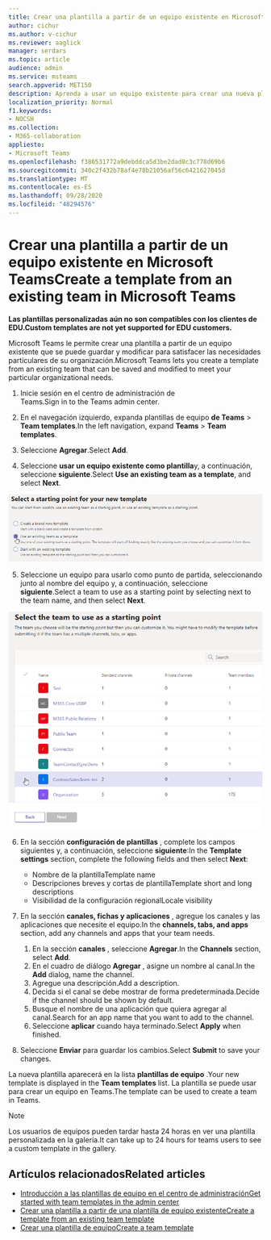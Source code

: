 ```yaml
---
title: Crear una plantilla a partir de un equipo existente en Microsoft Teams
author: cichur
ms.author: v-cichur
ms.reviewer: aaglick
manager: serdars
ms.topic: article
audience: admin
ms.service: msteams
search.appverid: MET150
description: Aprenda a usar un equipo existente para crear una nueva plantilla en Microsoft Teams.
localization_priority: Normal
f1.keywords:
- NOCSH
ms.collection:
- M365-collaboration
appliesto:
- Microsoft Teams
ms.openlocfilehash: f386531772a9debddca5d3be2dad8c3c778d69b6
ms.sourcegitcommit: 340c2f432b78af4e78b21056af56c6421627045d
ms.translationtype: MT
ms.contentlocale: es-ES
ms.lasthandoff: 09/28/2020
ms.locfileid: "48294576"
---
```

# <a name="create-a-template-from-an-existing-team-in-microsoft-teams"></a><span data-ttu-id="35bb8-103">Crear una plantilla a partir de un equipo existente en Microsoft Teams</span><span class="sxs-lookup"><span data-stu-id="35bb8-103">Create a template from an existing team in Microsoft Teams</span></span>

<span data-ttu-id="35bb8-104">**Las plantillas personalizadas aún no son compatibles con los clientes de EDU.**</span><span class="sxs-lookup"><span data-stu-id="35bb8-104">**Custom templates are not yet supported for EDU customers.**</span></span>

<span data-ttu-id="35bb8-105">Microsoft Teams le permite crear una plantilla a partir de un equipo existente que se puede guardar y modificar para satisfacer las necesidades particulares de su organización.</span><span class="sxs-lookup"><span data-stu-id="35bb8-105">Microsoft Teams lets you create a template from an existing team that can be saved and modified to meet your particular organizational needs.</span></span>

1. <span data-ttu-id="35bb8-106">Inicie sesión en el centro de administración de Teams.</span><span class="sxs-lookup"><span data-stu-id="35bb8-106">Sign in to the Teams admin center.</span></span>

2. <span data-ttu-id="35bb8-107">En el navegación izquierdo, expanda plantillas de equipo **de Teams**  >  **Team templates**.</span><span class="sxs-lookup"><span data-stu-id="35bb8-107">In the left navigation, expand **Teams** > **Team templates**.</span></span>

3. <span data-ttu-id="35bb8-108">Seleccione **Agregar**.</span><span class="sxs-lookup"><span data-stu-id="35bb8-108">Select **Add**.</span></span>

4. <span data-ttu-id="35bb8-109">Seleccione **usar un equipo existente como plantilla**y, a continuación, seleccione **siguiente**.</span><span class="sxs-lookup"><span data-stu-id="35bb8-109">Select **Use an existing team as a template**, and select **Next**.</span></span>

 ![Una imagen de la pantalla punto de partida de plantillas de equipo con usar un equipo existente como una plantilla resaltada.](media/team-existing-team-as-template.png)

5. <span data-ttu-id="35bb8-111">Seleccione un equipo para usarlo como punto de partida, seleccionando junto al nombre del equipo y, a continuación, seleccione **siguiente**.</span><span class="sxs-lookup"><span data-stu-id="35bb8-111">Select a team to use as a starting point by selecting next to the team name, and then select **Next**.</span></span>

![Una imagen de la lista de equipos con un equipo resaltado.](media/team-existing-team-selection.png)

6. <span data-ttu-id="35bb8-113">En la sección **configuración de plantillas** , complete los campos siguientes y, a continuación, seleccione **siguiente**:</span><span class="sxs-lookup"><span data-stu-id="35bb8-113">In the **Template settings** section, complete the following fields and then select **Next**:</span></span>
    - <span data-ttu-id="35bb8-114">Nombre de la plantilla</span><span class="sxs-lookup"><span data-stu-id="35bb8-114">Template name</span></span>
    - <span data-ttu-id="35bb8-115">Descripciones breves y cortas de plantilla</span><span class="sxs-lookup"><span data-stu-id="35bb8-115">Template short and long descriptions</span></span>
    - <span data-ttu-id="35bb8-116">Visibilidad de la configuración regional</span><span class="sxs-lookup"><span data-stu-id="35bb8-116">Locale visibility</span></span>  
  
7. <span data-ttu-id="35bb8-117">En la sección **canales, fichas y aplicaciones** , agregue los canales y las aplicaciones que necesite el equipo.</span><span class="sxs-lookup"><span data-stu-id="35bb8-117">In the **channels, tabs, and apps** section, add any channels and apps that your team needs.</span></span>

    1. <span data-ttu-id="35bb8-118">En la sección **canales** , seleccione **Agregar**.</span><span class="sxs-lookup"><span data-stu-id="35bb8-118">In the **Channels** section, select **Add**.</span></span>
    2. <span data-ttu-id="35bb8-119">En el cuadro de diálogo **Agregar** , asigne un nombre al canal.</span><span class="sxs-lookup"><span data-stu-id="35bb8-119">In the **Add** dialog, name the channel.</span></span>
    3. <span data-ttu-id="35bb8-120">Agregue una descripción.</span><span class="sxs-lookup"><span data-stu-id="35bb8-120">Add a description.</span></span>
    4. <span data-ttu-id="35bb8-121">Decida si el canal se debe mostrar de forma predeterminada.</span><span class="sxs-lookup"><span data-stu-id="35bb8-121">Decide if the channel should be shown by default.</span></span>
    5. <span data-ttu-id="35bb8-122">Busque el nombre de una aplicación que quiera agregar al canal.</span><span class="sxs-lookup"><span data-stu-id="35bb8-122">Search for an app name that you want to add to the channel.</span></span>
    6. <span data-ttu-id="35bb8-123">Seleccione **aplicar** cuando haya terminado.</span><span class="sxs-lookup"><span data-stu-id="35bb8-123">Select **Apply** when finished.</span></span>

8. <span data-ttu-id="35bb8-124">Seleccione **Enviar** para guardar los cambios.</span><span class="sxs-lookup"><span data-stu-id="35bb8-124">Select **Submit** to save your changes.</span></span>

<span data-ttu-id="35bb8-125">La nueva plantilla aparecerá en la lista **plantillas de equipo** .</span><span class="sxs-lookup"><span data-stu-id="35bb8-125">Your new template is displayed in the **Team templates** list.</span></span> <span data-ttu-id="35bb8-126">La plantilla se puede usar para crear un equipo en Teams.</span><span class="sxs-lookup"><span data-stu-id="35bb8-126">The template can be used to create a team in Teams.</span></span>

> [!Note]
> <span data-ttu-id="35bb8-127">Los usuarios de equipos pueden tardar hasta 24 horas en ver una plantilla personalizada en la galería.</span><span class="sxs-lookup"><span data-stu-id="35bb8-127">It can take up to 24 hours for teams users to see a custom template in the gallery.</span></span>

## <a name="related-articles"></a><span data-ttu-id="35bb8-128">Artículos relacionados</span><span class="sxs-lookup"><span data-stu-id="35bb8-128">Related articles</span></span>

- [<span data-ttu-id="35bb8-129">Introducción a las plantillas de equipo en el centro de administración</span><span class="sxs-lookup"><span data-stu-id="35bb8-129">Get started with team templates in the admin center</span></span>](get-started-with-teams-templates-in-the-admin-console.md)
- [<span data-ttu-id="35bb8-130">Crear una plantilla a partir de una plantilla de equipo existente</span><span class="sxs-lookup"><span data-stu-id="35bb8-130">Create a template from an existing team template</span></span>](create-template-from-existing-template.md)
- [<span data-ttu-id="35bb8-131">Crear una plantilla de equipo</span><span class="sxs-lookup"><span data-stu-id="35bb8-131">Create a team template</span></span>](create-a-team-template.md)
